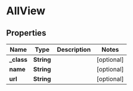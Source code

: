 

# AllView

## Properties

Name | Type | Description | Notes
------------ | ------------- | ------------- | -------------
**_class** | **String** |  |  [optional]
**name** | **String** |  |  [optional]
**url** | **String** |  |  [optional]




